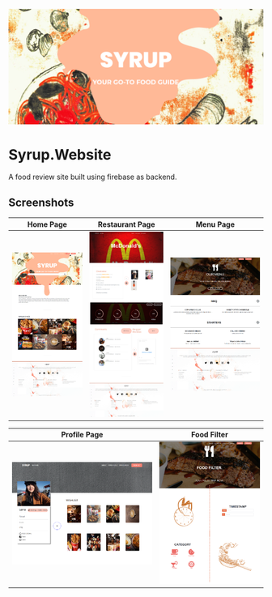 ![Syrup Banner](public/screenshots/Banner.png?raw=true "Banner")

# Syrup.Website
A food review site built using firebase as backend.

## Screenshots
Home Page                  |  Restaurant Page         |  Menu Page
:-------------------------:|:-------------------------:|:-------------------------:
![Syrup Home Page](public/screenshots/HomePage.png?raw=true "Home") |  ![Syrup Restaurant Page](public/screenshots/RestaurantPage.png?raw=true "Restaurant")|  ![Syrup Menu Page](public/screenshots/MenuPage.png?raw=true "Restaurant")

Profile Page               |  Food Filter       
:-------------------------:|:-------------------------:
![Syrup Profile Page](public/screenshots/ProfilePage.png?raw=true "Profile") |  ![Syrup Food Filter](public/screenshots/Filter.png?raw=true "FoodFilter")


